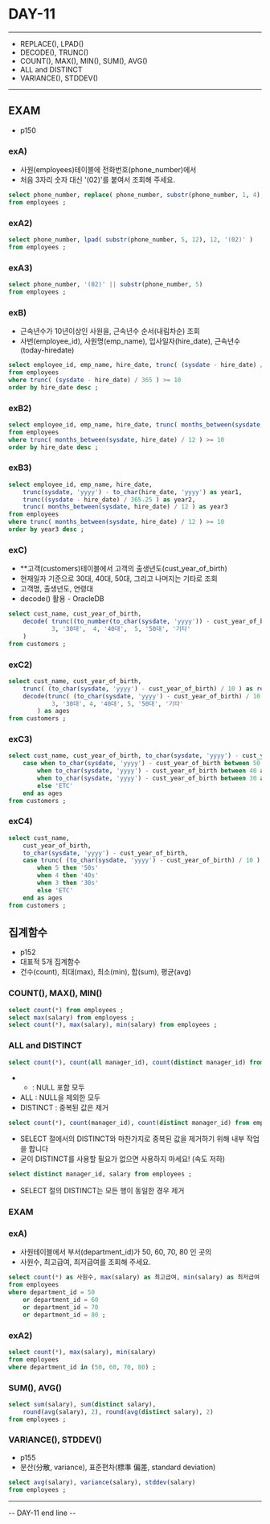 DAY-11
======
- - -

* REPLACE(), LPAD()
* DECODE(), TRUNC()
* COUNT(), MAX(), MIN(), SUM(), AVG()
* ALL and DISTINCT
* VARIANCE(), STDDEV()
- - -


## EXAM
* p150

### exA)
* 사원(employees)테이블에 전화번호(phone_number)에서
* 처음 3자리 숫자 대신 '(02)'를 붙여서 조회해 주세요.
```sql
select phone_number, replace( phone_number, substr(phone_number, 1, 4), '(02)' )
from employees ;
```

### exA2)
```sql
select phone_number, lpad( substr(phone_number, 5, 12), 12, '(02)' )
from employees ;
```

### exA3)
```sql
select phone_number, '(02)' || substr(phone_number, 5)
from employees ;
```


### exB)
* 근속년수가 10년이상인 사원을, 근속년수 순서(내림차순) 조회
* 사번(employee_id), 사원명(emp_name), 입사일자(hire_date), 근속년수(today-hiredate)
```sql
select employee_id, emp_name, hire_date, trunc( (sysdate - hire_date) / 365 ) as 근속년수
from employees
where trunc( (sysdate - hire_date) / 365 ) >= 10
order by hire_date desc ;
```

### exB2)
```sql
select employee_id, emp_name, hire_date, trunc( months_between(sysdate, hire_date) / 12 ) as 근속년수
from employees
where trunc( months_between(sysdate, hire_date) / 12 ) >= 10
order by hire_date desc ;
```

### exB3)
```sql
select employee_id, emp_name, hire_date,
    trunc(sysdate, 'yyyy') - to_char(hire_date, 'yyyy') as year1,
	trunc((sysdate - hire_date) / 365.25 ) as year2,
	trunc( months_between(sysdate, hire_date) / 12 ) as year3
from employees
where trunc( months_between(sysdate, hire_date) / 12 ) >= 10
order by year3 desc ;
```

### exC)
* **고객(customers)테이블에서 고객의 출생년도(cust_year_of_birth)
* 현재일자 기준으로 30대, 40대, 50대, 그리고 나머지는 기타로 조회
* 고객명, 출생년도, 연령대
* decode() 활용 - OracleDB
```sql
select cust_name, cust_year_of_birth,
    decode( trunc((to_number(to_char(sysdate, 'yyyy')) - cust_year_of_birth) / 10),
            3, '30대',  4, '40대',  5, '50대', '기타'
    )
from customers ;
```

### exC2)
```sql
select cust_name, cust_year_of_birth,
	trunc( (to_char(sysdate, 'yyyy') - cust_year_of_birth) / 10 ) as ref,
    decode(trunc( (to_char(sysdate, 'yyyy') - cust_year_of_birth) / 10 ),
            3, '30대', 4, '40대', 5, '50대', '기타'
        ) as ages
from customers ;
```

### exC3)
```sql
select cust_name, cust_year_of_birth, to_char(sysdate, 'yyyy') - cust_year_of_birth,
	case when to_char(sysdate, 'yyyy') - cust_year_of_birth between 50 and 59 then '50s'
		when to_char(sysdate, 'yyyy') - cust_year_of_birth between 40 and 49 then '40s'
		when to_char(sysdate, 'yyyy') - cust_year_of_birth between 30 and 39 then '30s'
		else 'ETC'
	end as ages
from customers ;
```

### exC4)
```sql
select cust_name,
    cust_year_of_birth,
	to_char(sysdate, 'yyyy') - cust_year_of_birth,
	case trunc( (to_char(sysdate, 'yyyy') - cust_year_of_birth) / 10 )
		when 5 then '50s'
		when 4 then '40s'
		when 3 then '30s'
		else 'ETC'
	end as ages
from customers ;
```


## 집계함수
* p152
* 대표적 5개 집계함수
* 건수(count), 최대(max), 최소(min), 합(sum), 평균(avg)

### COUNT(), MAX(), MIN()
```sql
select count(*) from employees ;
select max(salary) from employess ;
select count(*), max(salary), min(salary) from employees ;
```

### ALL and DISTINCT
```sql
select count(*), count(all manager_id), count(distinct manager_id) from employees ;
```
* * : NULL 포함 모두
* ALL : NULL을 제외한 모두
* DISTINCT : 중복된 값은 제거

```sql
select count(*), count(manager_id), count(distinct manager_id) from employees ;
```
* SELECT 절에서의 DISTINCT와 마찬가지로 중복된 값을 제거하기 위해 내부 작업을 합니다
* 굳이 DISTINCT를 사용할 필요가 없으면 사용하지 마세요! (속도 저하)

```sql
select distinct manager_id, salary from employees ;
```
* SELECT 절의 DISTINCT는 모든 행이 동일한 경우 제거


### EXAM
### exA)
* 사원테이블에서 부서(department_id)가 50, 60, 70, 80 인 곳의
* 사원수, 최고급여, 최저급여를 조회해 주세요.

```sql
select count(*) as 사원수, max(salary) as 최고급여, min(salary) as 최저급여
from employees
where department_id = 50
	or department_id = 60
	or department_id = 70
	or department_id = 80 ;
```

### exA2)
```sql
select count(*), max(salary), min(salary)
from employees
where department_id in (50, 60, 70, 80) ;
```

### SUM(), AVG()
```sql
select sum(salary), sum(distinct salary),
    round(avg(salary), 2), round(avg(distinct salary), 2)
from employees ;
```

### VARIANCE(), STDDEV()
* p155
* 분산(分散, variance), 표준편차(標準 偏差, standard deviation)

```sql
select avg(salary), variance(salary), stddev(salary)
from employees ;
```


- - -
-- DAY-11 end line --


